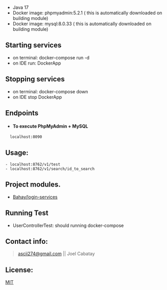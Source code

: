 - Java 17
- Docker image: phpmyadmin:5.2.1 ( this is automatically downloaded on building module)
- Docker image: mysql:8.0.33 ( this is automatically downloaded on building module)

## Starting services

* on terminal: docker-compose run -d
* on IDE run: DockerApp

## Stopping services
* on terminal: docker-compose down
* on IDE stop DockerApp


## Endpoints
- #### To execute PhpMyAdmin + MySQL
```
  localhost:8090
```

## Usage:
```
- localhost:8762/v1/test
- localhost:8762/v1/search/id_to_search
```
## Project modules.
* [Bahay/login-services](Bahay-login-services/README.md)<br>


## Running Test
- UserControllerTest: should running docker-compose

## Contact info:

> ascii274@gmail.com || Joel Cabatay

## License:

[MIT](https://opensource.org/licenses/MIT)